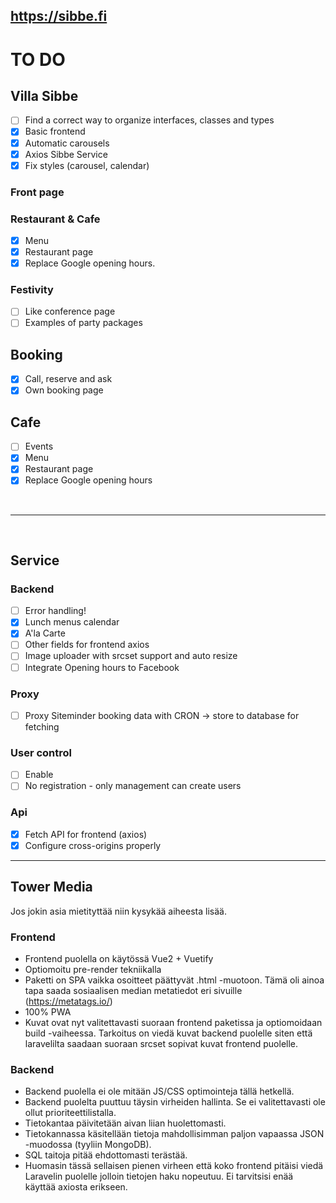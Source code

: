 ## <https://sibbe.fi>

# TO DO

## Villa Sibbe

- [ ] Find a correct way to organize interfaces, classes and types
- [x] Basic frontend
- [x] Automatic carousels
- [x] Axios Sibbe Service
- [x] Fix styles (carousel, calendar)

### Front page

### Restaurant & Cafe

- [x] Menu
- [x] Restaurant page
- [x] Replace Google opening hours.

### Festivity

- [ ] Like conference page
- [ ] Examples of party packages

## Booking

- [x] Call, reserve and ask
- [x] Own booking page

## Cafe

- [ ] Events
- [x] Menu
- [x] Restaurant page
- [x] Replace Google opening hours

&nbsp;

---

&nbsp;

## Service

### Backend

- [ ] Error handling!
- [x] Lunch menus calendar
- [x] A'la Carte
- [ ] Other fields for frontend axios
- [ ] Image uploader with srcset support and auto resize
- [ ] Integrate Opening hours to Facebook

### Proxy

- [ ] Proxy Siteminder booking data with CRON -> store to database for fetching

### User control

- [ ] Enable
- [ ] No registration - only management can create users

### Api

- [x] Fetch API for frontend (axios)
- [x] Configure cross-origins properly

---

## Tower Media

Jos jokin asia mietityttää niin kysykää aiheesta lisää.

### Frontend

- Frontend puolella on käytössä Vue2 + Vuetify
- Optiomoitu pre-render tekniikalla
- Paketti on SPA vaikka osoitteet päättyvät .html -muotoon. Tämä oli ainoa tapa saada sosiaalisen median metatiedot eri sivuille (https://metatags.io/)
- 100% PWA
- Kuvat ovat nyt valitettavasti suoraan frontend paketissa ja optiomoidaan build -vaiheessa. Tarkoitus on viedä kuvat backend puolelle siten että laravelilta saadaan suoraan srcset sopivat kuvat frontend puolelle.

### Backend

- Backend puolella ei ole mitään JS/CSS optimointeja tällä hetkellä.
- Backend puolelta puuttuu täysin virheiden hallinta. Se ei valitettavasti ole ollut prioriteettilistalla.
- Tietokantaa päivitetään aivan liian huolettomasti.
- Tietokannassa käsitellään tietoja mahdollisimman paljon vapaassa JSON -muodossa (tyyliin MongoDB).
- SQL taitoja pitää ehdottomasti terästää.
- Huomasin tässä sellaisen pienen virheen että koko frontend pitäisi viedä Laravelin puolelle jolloin tietojen haku nopeutuu. Ei tarvitsisi enää käyttää axiosta erikseen.
